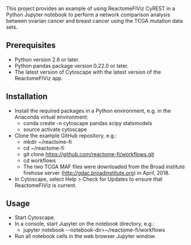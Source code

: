 This project provides an example of using ReactomeFIViz CyREST in a Python Jupyter notebook to perform a network comparison analysis between ovarian cancer and breast cancer using the TCGA mutation data sets.

## Prerequisites
* Python version 2.6 or later.
* Python pandas package version 0.22.0 or later.
* The latest version of Cytoscape with the latest version of the ReactomeFIViz app.

## Installation
* Install the required packages in a Python environment, e.g. in the Anaconda virtual environment:
    - conda create -n cytoscape pandas scipy statsmodels
    - source activate cytoscape
* Clone the example GitHub repository, e.g.:
    - mkdir ~/reactome-fi
    - cd ~/reactome-fi
    - git clone https://github.com/reactome-fi/workflows.git
    - cd workflows
    - The two TCGA MAF files were downloaded from the Broad institute firehose server (http://gdac.broadinstitute.org) in April, 2018.
* In Cytoscape, select Help > Check for Updates to ensure that ReactomeFIViz is current.

## Usage
* Start Cytoscape.
* In a console, start Jupyter on the notebook directory, e.g.:
    - jupyter notebook --notebook-dir=~/reactome-fi/workflows
* Run all notebook cells in the web browser Jupyter window.
